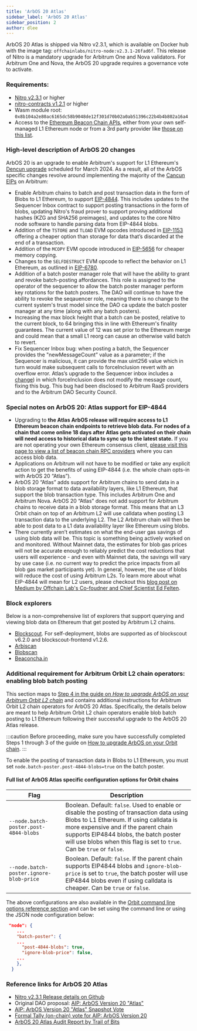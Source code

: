 ```yaml
---
title: 'ArbOS 20 Atlas'
sidebar_label: 'ArbOS 20 Atlas'
sidebar_position: 2
author: dlee
---
```


ArbOS 20 Atlas is shipped via Nitro v2.3.1, which is available on Docker hub with the image tag: `offchainlabs/nitro-node:v2.3.1-26fad6f`. This release of Nitro is a mandatory upgrade for Arbitrum One and Nova validators. For Arbitrum One and Nova, the ArbOS 20 upgrade requires a governance vote to activate.

### Requirements:

- [Nitro v2.3.1](https://github.com/OffchainLabs/nitro/releases/tag/v2.3.1) or higher
- [nitro-contracts v1.2.1](https://github.com/OffchainLabs/nitro-contracts/releases/tag/v1.2.1) or higher
- Wasm module root: `0x8b104a2e80ac6165dc58b9048de12f301d70b02a0ab51396c22b4b4b802a16a4`
- Access to the [Ethereum Beacon Chain APIs](https://ethereum.github.io/beacon-APIs/#/), either from your own self-managed L1 Ethereum node or from a 3rd party provider like [those on this list](/run-arbitrum-node/05-l1-ethereum-beacon-chain-rpc-providers.md).

### High-level description of ArbOS 20 changes

ArbOS 20 is an upgrade to enable Arbitrum's support for L1 Ethereum's [Dencun upgrade](https://eips.ethereum.org/EIPS/eip-7569) scheduled for March 2024. As a result, all of the ArbOS specific changes revolve around implementing the majority of the [Cancun EIPs](https://github.com/ethereum/execution-specs/blob/master/network-upgrades/mainnet-upgrades/cancun.md) on Arbitrum:

- Enable Arbitrum chains to batch and post transaction data in the form of Blobs to L1 Ethereum, to support [EIP-4844](https://eips.ethereum.org/EIPS/eip-4844). This includes updates to the Sequencer Inbox contract to support posting transactions in the form of blobs, updating Nitro's fraud prover to support proving additional hashes (KZG and SHA256 preimages), and updates to the core Nitro node software to handle parsing data from EIP-4844 blobs.
- Addition of the `TSTORE` and `TLOAD` EVM opcodes introduced in [EIP-1153](https://eips.ethereum.org/EIPS/eip-1153) offering a cheaper option than storage for data that’s discarded at the end of a transaction.
- Addition of the `MCOPY` EVM opcode introduced in [EIP-5656](https://eips.ethereum.org/EIPS/eip-5656) for cheaper memory copying.
- Changes to the `SELFDESTRUCT` EVM opcode to reflect the behavior on L1 Ethereum, as outlined in [EIP-6780](https://eips.ethereum.org/EIPS/eip-6780).
- Addition of a batch poster manager role that will have the ability to grant and revoke batch-posting affordances. This role is assigned to the operator of the sequencer to allow the batch poster manager perform key rotations for the batch posters. The DAO will continue to have the ability to revoke the seqauencer role, meaning there is no change to the current system's trust model since the DAO ca update the batch poster manager at any time (along with any batch posters).
- Increasing the max block height that a batch can be posted, relative to the current block, to 64 bringing this in line with Ethereum's finality guarantees. The current value of 12 was set prior to the Ethereum merge and could mean that a small L1 reorg can cause an otherwise valid batch to revert.
- Fix Sequencer Inbox bug: when posting a batch, the Sequencer provides the "newMessageCount” value as a parameter; if the Sequencer is malicious, it can provide the max uint256 value which in turn would make subsequent calls to forceInclusion revert with an overflow error. Atlas’s upgrade to the Sequencer inbox includes a [change](https://github.com/OffchainLabs/nitro-contracts/blob/dcc51066b26b84cb157cbeba2f9f492ab33f9093/src/bridge/SequencerInbox.sol#L327)) in which forceInclusion does not modify the message count, fixing this bug. This bug had been disclosed to Arbitrum RaaS providers and to the Arbitrum DAO Security Council.

### Special notes on ArbOS 20: Atlas support for EIP-4844

- Upgrading to **the Atlas ArbOS release will require access to L1 Ethereum beacon chain endpoints to retrieve blob data. For nodes of a chain that come online 18 days after Atlas gets activated on their chain will need access to historical data to sync up to the latest state.** If you are not operating your own Ethereum consensus client, [please visit this page to view a list of beacon chain RPC providers](/run-arbitrum-node/05-l1-ethereum-beacon-chain-rpc-providers.md) where you can access blob data.
- Applications on Arbitrum will not have to be modified or take any explicit action to get the benefits of using EIP-4844 (i.e. the whole chain opts-in with ArbOS 20 “Atlas”).
- ArbOS 20 “Atlas” adds support for Arbitrum chains to send data in a blob storage format to data availability layers, like L1 Ethereum, that support the blob transaction type. This includes Arbitrum One and Arbitrum Nova. ArbOS 20 “Atlas” does not add support for Arbitrum chains to receive data in a blob storage format. This means that an L3 Orbit chain on top of an Arbitrum L2 will use calldata when posting L3 transaction data to the underlying L2. The L2 Arbitrum chain will then be able to post data to a L1 data availability layer like Ethereum using blobs.
- There currently aren’t estimates on what the end-user gas savings of using blob data will be. This topic is something being actively worked on and monitored. Without Mainnet data, the estimates for blob gas prices will not be accurate enough to reliably predict the cost reductions that users will experience - and even with Mainnet data, the savings will vary by use case (i.e. no current way to predict the price impacts from all blob gas market participants yet). In general, however, the use of blobs will reduce the cost of using Arbitrum L2s. To learn more about what EIP-4844 will mean for L2 users, please checkout this [blog post on Medium by Offchain Lab's Co-foudner and Chief Scientist Ed Felten](https://medium.com/offchainlabs/eip-4844-what-does-it-mean-for-l2-users-5e86ebc4c028).

### Block explorers

Below is a non-comprehensive list of explorers that support querying and viewing blob data on Ethereum that get posted by Arbitrum L2 chains.

- [Blockscout](https://www.blockscout.com/). For self-deployment, blobs are supported as of blockscout v6.2.0 and blockscout-frontend v1.2.6.
- [Arbiscan](https://arbiscan.io/)
- [Blobscan](https://blobscan.com/)
- [Beaconcha.in](https://beaconcha.in/)

### Additional requirement for Arbitrum Orbit L2 chain operators: enabling blob batch posting

This section maps to [Step 4 in the guide on _How to upgrade ArbOS on your Arbitrum Orbit L2 chain_](/launch-orbit-chain/how-tos/arbos-upgrade.md#step-4-enable-arbos-specific-configurations-or-feature-flags-not-always-required) and contains additional instructions for Arbitrum Orbit L2 chain operators for ArbOS 20 Atlas. Specifically, the details below are meant to help Arbitrum Orbit L2 chain operators enable blob batch posting to L1 Ethereum following their successful upgrade to the ArbOS 20 Atlas release.

:::caution
Before proceeding, make sure you have successfully completed Steps 1 through 3 of the guide on [How to upgrade ArbOS on your Orbit chain](/launch-orbit-chain/how-tos/arbos-upgrade.md).
:::

To enable the posting of transaction data in Blobs to L1 Ethereum, you must set `node.batch-poster.post-4844-blobs=true` on the batch poster.

#### Full list of ArbOS Atlas specific configuration options for Orbit chains

| Flag                                    | Description                                                                                                                                                                                                                                                                                     |
| --------------------------------------- | ----------------------------------------------------------------------------------------------------------------------------------------------------------------------------------------------------------------------------------------------------------------------------------------------- |
| `--node.batch-poster.post-4844-blobs`   | Boolean. Default: `false`. Used to enable or disable the posting of transaction data using Blobs to L1 Ethereum. If using calldata is more expensive and if the parent chain supports EIP4844 blobs, the batch poster will use blobs when this flag is set to `true`. Can be `true` or `false`. |
| `--node.batch-poster.ignore-blob-price` | Boolean. Default: `false`. If the parent chain supports EIP4844 blobs and `ignore-blob-price` is set to `true`, the batch poster will use EIP4844 blobs even if using calldata is cheaper. Can be `true` or `false`.                                                                            |

The above configurations are also available in the [Orbit command line options reference section](/node-running/how-tos/running-an-orbit-node.mdx#optional-parameters) and can be set using the command line or using the JSON node configuration below:

```json
 "node": {
    ...
    "batch-poster": {
    ...
      "post-4844-blobs": true,
      "ignore-blob-price": false,
    ...
    },
  }

```

### Reference links for ArbOS 20 Atlas

- [Nitro v2.3.1 Release details on Github](https://github.com/OffchainLabs/nitro/releases/tag/v2.3.1)
- Original DAO proposal: [AIP: ArbOS Version 20 "Atlas"](https://forum.arbitrum.foundation/t/aip-arbos-version-20-atlas/20957)
- [AIP: ArbOS Version 20 "Atlas" Snapshot Vote](https://snapshot.org/#/arbitrumfoundation.eth/proposal/0x813a366e287a872ada13d4f8348e771c7aa2d8c3cb00b2be31539ceab5627513)
- [Formal Tally (on-chain) vote for AIP: ArbOS Version 20](https://www.tally.xyz/gov/arbitrum/proposal/46905320292877192134536823079608810426433248493109520384601548724615383601450)
- [ArbOS 20 Atlas Audit Report by Trail of Bits](https://github.com/trailofbits/publications/blob/master/reviews/2024-02-offchainlabsarbos-securityreview.pdf)
